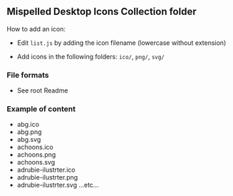 ## Mispelled Desktop Icons Collection folder

How to add an icon:

* Edit `list.js` by adding the icon filename (lowercase without extension)

* Add icons in the following folders: `ico/`, `png/`, `svg/`

### File formats
* See root Readme

### Example of content

* abg.ico
* abg.png
* abg.svg
* achoons.ico
* achoons.png
* achoons.svg
* adrubie-ilustrter.ico
* adrubie-ilustrter.png
* adrubie-ilustrter.svg
...etc...
